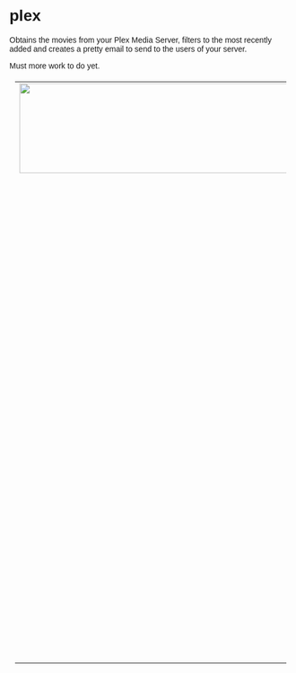 <head>
    <style>
        body {
            font-family: arial,sans-serif;
            font-size: 14px;
        }
        a:link, a:visited, a:hover, a:active {
            text-decoration: underline;
            font-weight: bold;
            color: black;
        }
    </style>
</head>

# plex

Obtains the movies from your Plex Media Server, filters to the most recently added and creates a pretty email to send to the users of your server.

Must more work to do yet. 

<div style="margin:20 10 20 10;">
    <table>
        <tbody>
            <tr>
                <td style="vertical-align: top;">
                    <div>
                        <a href="https://app.plex.tv/desktop#!/server/203f305accd75f4ee5cdf540254ec3bdd5e219c1/details?key=%2flibrary%2fmetadata%2f14230">
                            <img height="160" width="680" src="https://10-0-0-39.3a275afe3c6d4c589f6df5e13eedebfb.plex.direct:32400/library/metadata/14230/thumb/1605665337/?X-Plex-Token=fsjhHWNdkBGXGc-zuW5f">
                        </a>
                    </div>
                </td>
                <td style="vertical-align: top; padding-left: 10px;">
                    <a href="https://app.plex.tv:32400/web/index.html#!/server/203f305accd75f4ee5cdf540254ec3bdd5e219c1/details?key=%2flibrary%2fmetadata%2f14230">
                        Bill &amp; Ted Face the Music
                    </a>
                    &nbsp; (2020)
                    <div style="margin:10px 0px;">
                        Rated: PG-13 &nbsp; Length: 01:32 &nbsp; Critical Rating: 8.2
                    </div>
                    <div>
                        Yet to fulfill their rock and roll destiny, the now middle-aged best friends Bill and Ted set out on a new adventure when a visitor from the future warns them that only their song can save life as we know it. Along the way, they are helped by their daughters, a new batch of historical figures and a few music legends—to seek the song that will set their world right and bring harmony to the universe.
                    </div>
                </td>
            </tr>
        </tbody>
    </table>
</div>
